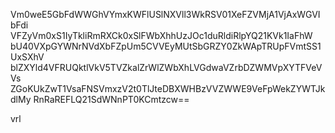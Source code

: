Vm0weE5GbFdWWGhVYmxKWFlUSlNXVll3WkRSV01XeFZVMjA1VjAxWGVIbFdi
VFZyVm0xS1IyTkliRmRXCk0xSlFWbXhhUzJOc1duRldiRlpYQ21KVk1IaFhW
bU40VXpGYWNrNVdXbFZpUm5CVVEyMUtSbGRZY0ZkWApTRUpFVmtSS1UxSXhV
blZXYld4VFRUQktlVkV5TVZkalZrWlZWbXhLVGdwaVZrbDZWMVpXYTFVeVVs
ZGoKUkZwT1VsaFNSVmxzV2t0TlJteDBXWHBzVVZWWE9VeFpWekZYWTJkdlMy
RnRaREFLQ21SdWNnPT0KCmtzcw==

vrl